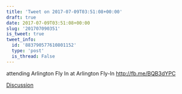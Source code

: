 ```yaml
---
title: 'Tweet on 2017-07-09T03:51:08+00:00'
draft: true
date: 2017-07-09T03:51:08+00:00
slug: '201707090351'
is_tweet: true
tweet_info:
  id: '883790577610801152'
  type: 'post'
  is_thread: False
---
```




attending Arlington Fly In at Arlington Fly-In <http://fb.me/BQB3dYPC>

[Discussion](https://x.com/sytelus/status/883790577610801152)
